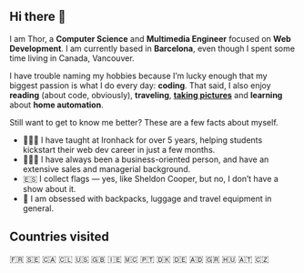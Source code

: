## Hi there 👋

I am Thor, a **Computer Science** and **Multimedia Engineer** focused on **Web Development**. I am currently based in **Barcelona**, even though I spent some time living in Canada, Vancouver.

I have trouble naming my hobbies because I’m lucky enough that my biggest passion is what I do every day: **coding**. That said, I also enjoy **reading** (about code, obviously), **traveling**, [**taking pictures**](<https://www.instagram.com/zapatran>) and **learning** about **home automation**.

Still want to get to know me better? These are a few facts about myself.

*   👨🏻‍🏫 I have taught at Ironhack for over 5 years, helping students kickstart their web dev career in just a few months.
*   👷🏻‍♂️ I have always been a business-oriented person, and have an extensive sales and managerial background.
*   🇪🇸 I collect flags — yes, like Sheldon Cooper, but no, I don’t have a show about it.
*   🎒 I am obsessed with backpacks, luggage and travel equipment in general.

## Countries visited

🇫🇷 🇸🇪 🇨🇦 🇨🇱 🇺🇸 🇬🇧 🇮🇪 🇲🇨 🇵🇹 🇩🇰 🇩🇪 🇦🇩 🇬🇷 🇭🇺 🇦🇹 🇨🇿 

